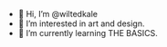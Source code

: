 - 👋 Hi, I’m @wiltedkale
- 👀 I’m interested in art and design.
- 🌱 I’m currently learning THE BASICS.


<!---
wiltedkale/wiltedkale is a ✨ special ✨ repository because its `README.md` (this file) appears on your GitHub profile.
You can click the Preview link to take a look at your changes.
--->
